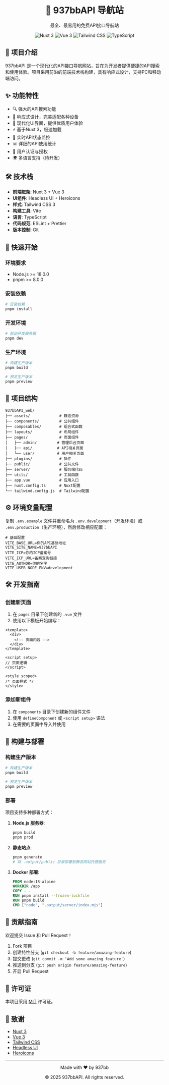 <div align="center">
  <h1>📡 937bbAPI 导航站</h1>
  <p>最全、最易用的免费API接口导航站</p>
  <img src="https://img.shields.io/badge/Nuxt-3.0.0-00DC82?style=flat-square&logo=nuxt.js" alt="Nuxt 3">
  <img src="https://img.shields.io/badge/Vue-3.3.0-4FC08D?style=flat-square&logo=vue.js" alt="Vue 3">
  <img src="https://img.shields.io/badge/Tailwind_CSS-3.4.0-06B6D4?style=flat-square&logo=tailwind-css" alt="Tailwind CSS">
  <img src="https://img.shields.io/badge/TypeScript-5.0.0-3178C6?style=flat-square&logo=typescript" alt="TypeScript">
</div>

## 🌟 项目介绍

937bbAPI 是一个现代化的API接口导航网站，旨在为开发者提供便捷的API搜索和使用体验。项目采用前沿的前端技术栈构建，具有响应式设计，支持PC和移动端访问。

## ✨ 功能特性

- 🔍 强大的API搜索功能
- 📱 响应式设计，完美适配各种设备
- 🎨 现代化UI界面，提供优质用户体验
- ⚡ 基于Nuxt 3，极速加载
- 🔄 实时API状态监控
- 📊 详细的API使用统计
- 🔐 用户认证与授权
- 🌍 多语言支持（待开发）

## 🛠️ 技术栈

- **前端框架**: Nuxt 3 + Vue 3
- **UI组件**: Headless UI + Heroicons
- **样式**: Tailwind CSS 3
- **构建工具**: Vite
- **语言**: TypeScript
- **代码规范**: ESLint + Prettier
- **版本控制**: Git

## 🚀 快速开始

### 环境要求

- Node.js >= 18.0.0
- pnpm >= 8.0.0

### 安装依赖

```bash
# 安装依赖
pnpm install
```

### 开发环境

```bash
# 启动开发服务器
pnpm dev
```

### 生产环境

```bash
# 构建生产版本
pnpm build

# 预览生产版本
pnpm preview
```

## 📁 项目结构

```
937bbAPI_web/
├── assets/             # 静态资源
├── components/         # 公共组件
├── composables/        # 组合式函数
├── layouts/            # 布局组件
├── pages/              # 页面组件
│   ├── admin/         # 管理后台页面
│   ├── api/           # API相关页面
│   └── user/          # 用户相关页面
├── plugins/            # 插件
├── public/             # 公共文件
├── server/             # 服务端代码
├── utils/              # 工具函数
├── app.vue             # 应用入口
├── nuxt.config.ts      # Nuxt配置
└── tailwind.config.js  # Tailwind配置
```

## ⚙️ 环境变量配置

复制 `.env.example` 文件并重命名为 `.env.development`（开发环境）或 `.env.production`（生产环境），然后修改相应配置：

```env
# 基础配置
VITE_BASE_URL=你的API基础地址
VITE_SITE_NAME=937bbAPI
VITE_ICP=你的ICP备案号
VITE_ICP_URL=备案查询链接
VITE_AUTHOR=你的名字
VITE_USER_NODE_ENV=development
```

## 🛠️ 开发指南

### 创建新页面

1. 在 `pages` 目录下创建新的 `.vue` 文件
2. 使用以下模板开始编写：

```vue
<template>
  <div>
    <!-- 页面内容 -->
  </div>
</template>

<script setup>
// 页面逻辑
</script>

<style scoped>
/* 页面样式 */
</style>
```

### 添加新组件

1. 在 `components` 目录下创建新的组件文件
2. 使用 `defineComponent` 或 `<script setup>` 语法
3. 在需要的页面中导入并使用

## 🚀 构建与部署

### 构建生产版本

```bash
# 构建生产版本
pnpm build

# 预览生产版本
pnpm preview
```

### 部署

项目支持多种部署方式：

1. **Node.js 服务器**:
   ```bash
   pnpm build
   pnpm prod
   ```

2. **静态站点**:
   ```bash
   pnpm generate
   # 将 .output/public 目录部署到静态网站托管服务
   ```

3. **Docker 部署**:
   ```dockerfile
   FROM node:18-alpine
   WORKDIR /app
   COPY . .
   RUN pnpm install --frozen-lockfile
   RUN pnpm build
   CMD ["node", ".output/server/index.mjs"]
   ```

## 🤝 贡献指南

欢迎提交 Issue 和 Pull Request！

1. Fork 项目
2. 创建特性分支 (`git checkout -b feature/amazing-feature`)
3. 提交更改 (`git commit -m 'Add some amazing feature'`)
4. 推送到分支 (`git push origin feature/amazing-feature`)
5. 开启 Pull Request

## 📄 许可证

本项目采用 [MIT](LICENSE) 许可证。

## 🙏 致谢

- [Nuxt 3](https://nuxt.com/)
- [Vue 3](https://vuejs.org/)
- [Tailwind CSS](https://tailwindcss.com/)
- [Headless UI](https://headlessui.com/)
- [Heroicons](https://heroicons.com/)

---

<div align="center">
  <p>Made with ❤️ by 937bb</p>
  <p>© 2025 937bbAPI. All rights reserved.</p>
</div>

